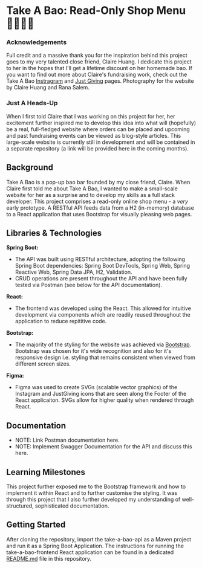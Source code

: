 # Take A Bao: Read-Only Shop Menu 👩🏻‍🍳🤤
### Acknowledgements
Full credit and a massive thank you for the inspiration behind this project goes to my very talented close friend, Claire Huang. I dedicate this project to her in the hopes that I'll get a lifetime discount on her homemade bao. If you want to find out more about Claire's fundraising work, check out the Take A Bao [Instragram](https://www.instagram.com/_takeabao/) and [Just Giving](https://www.justgiving.com/crowdfunding/TakeaBao?utm_term=z2xyP8dk5) pages. Photography for the website by Claire Huang and Rana Salem. 
### Just A Heads-Up
When I first told Claire that I was working on this project for her, her excitement further inspired me to develop this idea into what will (hopefully) be a real, full-fledged website where orders can be placed and upcoming and past fundraising events can be viewed as blog-style articles. This large-scale website is currently still in development and will be contained in a separate repository (a link will be provided here in the coming months).
## Background
Take A Bao is a pop-up bao bar founded by my close friend, Claire. When Claire first told me about Take A Bao, I wanted to make a small-scale website for her as a surprise and to develop my skills as a full stack developer. This project comprises a read-only online shop menu - a _very_ early prototype. A RESTful API feeds data from a H2 (in-memory) database to a React application that uses Bootstrap for visually pleasing web pages. 
## Libraries & Technologies
**Spring Boot:**
- The API was built using RESTful architecture, adopting the following Spring Boot dependencies: Spring Boot DevTools, Spring Web, Spring Reactive Web, Spring Data JPA, H2, Validation.
- CRUD operations are present throughout the API and have been fully tested via Postman (see below for the API documentation).

**React:**
- The frontend was developed using the React. This allowed for intuitive development via components which are readily reused throughout the application to reduce repititive code. 

**Bootstrap:**
- The majority of the styling for the website was achieved via [Bootstrap](https://getbootstrap.com/). Bootstrap was chosen for it's wide recognition and also for it's responsive design i.e. styling that remains consistent when viewed from different screen sizes. 

**Figma:**
- Figma was used to create SVGs (scalable vector graphics) of the Instagram and JustGiving icons that are seen along the Footer of the React applicaiton. SVGs allow for higher quality when rendered through React.
## Documentation
- NOTE: Link Postman documentation here. 
- NOTE: Implement Swagger Documentation for the API and discuss this here.
## Learning Milestones
This project further exposed me to the Bootstrap framework and how to implement it within React and to further customise the styling. It was through this project that I also further developed my understanding of well-structured, sophisticated documentation. 
## Getting Started
After cloning the repository, import the take-a-bao-api as a Maven project and run it as a Spring Boot Application. The instructions for running the take-a-bao-frontend React application can be found in a dedicated [README.md](https://github.com/rtasalem/take-a-bao-shop-menu/blob/main/take-a-bao-frontend/README.md) file in this repository.
